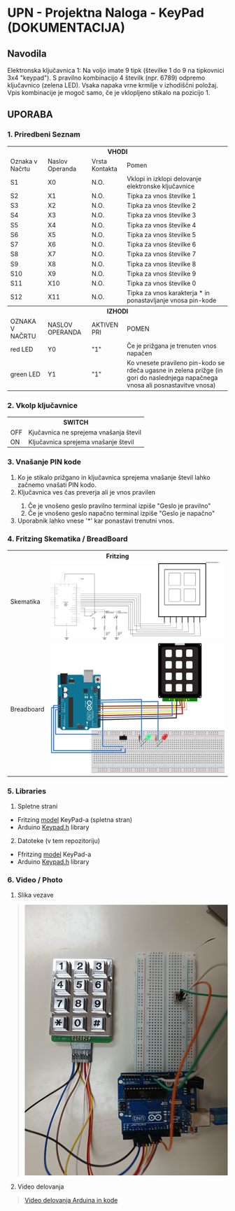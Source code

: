 # UPN - Projektna Naloga - KeyPad (DOKUMENTACIJA)

## Navodila

Elektronska ključavnica 1: Na voljo imate 9 tipk (številke 1 do 9 na tipkovnici 3x4 "keypad").
S pravilno kombinacijo 4 številk (npr. 6789) odpremo ključavnico (zelena LED).
Vsaka napaka vrne krmilje v izhodiščni položaj. Vpis kombinacije je mogoč samo,
če je vklopljeno stikalo na pozicijo 1.  


## UPORABA

### 1. Priredbeni Seznam

<table align>
  <th colspan=4> VHODI </th>
  <tr>
    <td> Oznaka v Načrtu </td>
    <td> Naslov Operanda </td>
    <td> Vrsta Kontakta </td>
    <td> Pomen </td>
  </tr>
  <tr>
    <td> S1 </td>
    <td> X0 </td>
    <td> N.O. </td>
    <td> Vklopi in izklopi delovanje elektronske ključavnice </td>
  </tr>
  <tr>
    <td> S2 </td>
    <td> X1 </td>
    <td> N.O. </td>
    <td> Tipka za vnos številke 1 </td>
  </tr>
  <tr>
    <td> S3 </td>
    <td> X2 </td>
    <td> N.O. </td>
    <td> Tipka za vnos številke 2 </td>
  </tr>
  <tr>
    <td> S4 </td>
    <td> X3 </td>
    <td> N.O. </td>
    <td> Tipka za vnos številke 3 </td>
  </tr>
  <tr>
    <td> S5 </td>
    <td> X4 </td>
    <td> N.O. </td>
    <td> Tipka za vnos številke 4 </td>
  </tr>
  <tr>
    <td> S6 </td>
    <td> X5 </td>
    <td> N.O. </td>
    <td> Tipka za vnos številke 5 </td>
  </tr>
  <tr>
    <td> S7 </td>
    <td> X6 </td>
    <td> N.O. </td>
    <td> Tipka za vnos številke 6 </td>
  </tr>
  <tr>
    <td> S8 </td>
    <td> X7 </td>
    <td> N.O. </td>
    <td> Tipka za vnos številke 7 </td>
  </tr>
  <tr>
    <td> S9 </td>
    <td> X8 </td>
    <td> N.O. </td>
    <td> Tipka za vnos številke 8 </td>
  </tr>
  <tr>
    <td> S10 </td>
    <td> X9 </td>
    <td> N.O. </td>
    <td> Tipka za vnos številke 9 </td>
  </tr>
  <tr>
    <td> S11 </td>
    <td> X10 </td>
    <td> N.O. </td>
    <td> Tipka za vnos številke 0 </td>
  </tr>
  <tr>
    <td> S12 </td>
    <td> X11 </td>
    <td> N.O. </td>
    <td> Tipka za vnos karakterja * in ponastavljanje vnosa pin-kode</td>
  </tr>
  <th colspan=4> IZHODI </th>
  <tr>
    <td> OZNAKA V NAČRTU </td>
    <td> NASLOV OPERANDA </td>
    <td> AKTIVEN PRI </td>
    <td> POMEN </td>
  </tr>
  <tr>
    <td> red LED </td>
    <td> Y0 </td>
    <td> "1" </td>
    <td> Če je prižgana je trenuten vnos napačen </td>
  </tr>
  <tr>
    <td> green LED </td>
    <td> Y1 </td>
    <td> "1" </td>
    <td> Ko vnesete pravileno pin-kodo se rdeča ugasne in zelena prižge (in gori do naslednjega napačnega vnosa ali posnastavitve vnosa) </td>
  </tr>
</table>




### 2. Vkolp ključavnice

<table>
  <th colspan=2> SWITCH </th>
    <tr>
      <td> OFF </td>
      <td> Kjučavnica ne sprejema vnašanja števil </td>
    <tr>
      <td> ON </td>
      <td> Ključavnica sprejema vnašanje števil </td>
</table>

### 3. Vnašanje PIN kode

<ol>
  <li> Ko je stikalo prižgano in ključavnica sprejema vnašanje števil lahko začnemo vnašati PIN kodo. </li>
  <li> Ključavnica ves čas preverja ali je vnos pravilen </li>
  <ol>
    <li> Če je vnošeno geslo pravilno terminal izpiše "Geslo je pravilno" </li>
    <li> Če je vnošeno geslo napačno terminal izpiše "Geslo je napačno" </li>
  </ol>
  <li> Uporabnik lahko vnese '*' kar ponastavi trenutni vnos. </li>
</ol>


### 4. Fritzing Skematika / BreadBoard

<table>
  <th colspan=2> Fritzing </th>
    <tr>
      <td> Skematika </td>
      <td> <img src="https://github.com/AljazKukovec/UPN_Projektna_KeyPad/blob/main/KeyPad3x4_Fritzing/KeyPad3x4_Schem.svg" alt="Fritzing skematika" width="500"> </td>
    <tr>
      <td> Breadboard </td>
      <td> <img src="https://github.com/AljazKukovec/UPN_Projektna_KeyPad/blob/main/KeyPad3x4_Fritzing/KeyPad3x4_breadboard.svg" alt="Fritzing breadboard" width="500"> </td>
</table>

### 5. Libraries

1. Spletne strani
  * Fritzing [model](https://github.com/brucetsao/Fritzing/blob/master/KEYPAD%204x3.fzpz) KeyPad-a (spletna stran)
  * Arduino [Keypad.h](https://playground.arduino.cc/Code/Keypad/) library 
2. Datoteke (v tem repozitoriju)
  * Ffritzing [model](https://github.com/AljazKukovec/UPN_Projektna_KeyPad/blob/main/KeyPad_Arduino_Library.zip) KeyPad-a 
  * Arduino [Keypad.h](https://github.com/AljazKukovec/UPN_Projektna_KeyPad/blob/main/KeyPad_Arduino_Library.zip) library


### 6. Video / Photo

1. Slika vezave
> <img src="https://github.com/AljazKukovec/UPN_Projektna_KeyPad/blob/main/ForDocumentation/Arduino_SlikaVezave.jpg" width="500">

2. Video delovanja
> [Video delovanja Arduina in kode](https://github.com/AljazKukovec/UPN_Projektna_KeyPad/blob/main/ForDocumentation/Arduino_Video_Delovanja.mov)



